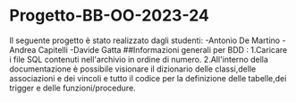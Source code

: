 # Progetto-BB-OO-2023-24
Il seguente progetto è stato realizzato dagli studenti: 
  -Antonio De Martino
  -Andrea Capitelli
  -Davide Gatta
##Informazioni generali per BDD :
   1.Caricare i file SQL contenuti nell'archivio in ordine di numero.
   2.All'interno della documentazione è possibile visionare il dizionario delle classi,delle associazioni e dei vincoli 
     e tutto il codice per la definizione delle tabelle,dei trigger e delle funzioni/procedure.
     
     
 
